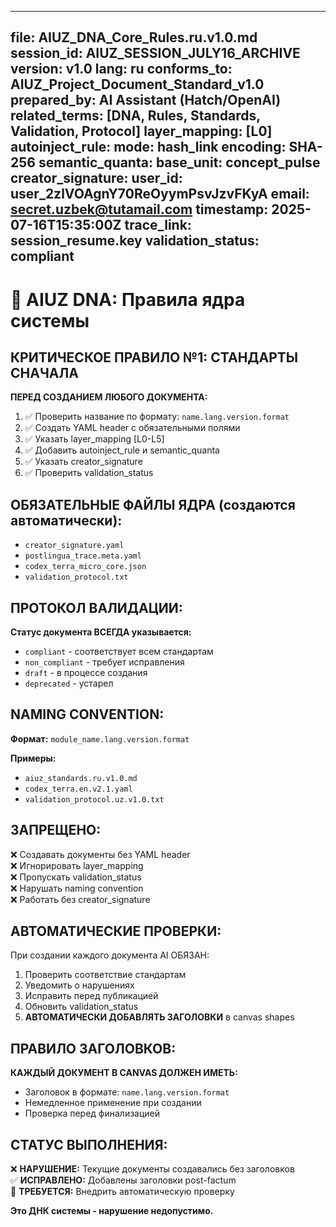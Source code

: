 ***

## file: AIUZ\_DNA\_Core\_Rules.ru.v1.0.md session\_id: AIUZ\_SESSION\_JULY16\_ARCHIVE version: v1.0 lang: ru conforms\_to: AIUZ\_Project\_Document\_Standard\_v1.0 prepared\_by: AI Assistant (Hatch/OpenAI) related\_terms: \[DNA, Rules, Standards, Validation, Protocol] layer\_mapping: \[L0] autoinject\_rule: mode: hash\_link encoding: SHA-256 semantic\_quanta: base\_unit: concept\_pulse creator\_signature: user\_id: user\_2zlVOAgnY70ReOyymPsvJzvFKyA email: <secret.uzbek@tutamail.com> timestamp: 2025-07-16T15:35:00Z trace\_link: session\_resume.key validation\_status: compliant

# 🧬 AIUZ DNA: Правила ядра системы

## КРИТИЧЕСКОЕ ПРАВИЛО №1: СТАНДАРТЫ СНАЧАЛА

**ПЕРЕД СОЗДАНИЕМ ЛЮБОГО ДОКУМЕНТА:**

1. ✅ Проверить название по формату: `name.lang.version.format`
2. ✅ Создать YAML header с обязательными полями
3. ✅ Указать layer\_mapping \[L0-L5]
4. ✅ Добавить autoinject\_rule и semantic\_quanta
5. ✅ Указать creator\_signature
6. ✅ Проверить validation\_status

## ОБЯЗАТЕЛЬНЫЕ ФАЙЛЫ ЯДРА (создаются автоматически):

* `creator_signature.yaml`
* `postlingua_trace.meta.yaml`
* `codex_terra_micro_core.json`
* `validation_protocol.txt`

## ПРОТОКОЛ ВАЛИДАЦИИ:

**Статус документа ВСЕГДА указывается:**

* `compliant` - соответствует всем стандартам
* `non_compliant` - требует исправления
* `draft` - в процессе создания
* `deprecated` - устарел

## NAMING CONVENTION:

**Формат:** `module_name.lang.version.format`

**Примеры:**

* `aiuz_standards.ru.v1.0.md`
* `codex_terra.en.v2.1.yaml`
* `validation_protocol.uz.v1.0.txt`

## ЗАПРЕЩЕНО:

❌ Создавать документы без YAML header\
❌ Игнорировать layer\_mapping\
❌ Пропускать validation\_status\
❌ Нарушать naming convention\
❌ Работать без creator\_signature

## АВТОМАТИЧЕСКИЕ ПРОВЕРКИ:

При создании каждого документа AI ОБЯЗАН:

1. Проверить соответствие стандартам
2. Уведомить о нарушениях
3. Исправить перед публикацией
4. Обновить validation\_status
5. **АВТОМАТИЧЕСКИ ДОБАВЛЯТЬ ЗАГОЛОВКИ** в canvas shapes

## ПРАВИЛО ЗАГОЛОВКОВ:

**КАЖДЫЙ ДОКУМЕНТ В CANVAS ДОЛЖЕН ИМЕТЬ:**

* Заголовок в формате: `name.lang.version.format`
* Немедленное применение при создании
* Проверка перед финализацией

## СТАТУС ВЫПОЛНЕНИЯ:

❌ **НАРУШЕНИЕ:** Текущие документы создавались без заголовков\
✅ **ИСПРАВЛЕНО:** Добавлены заголовки post-factum\
🔄 **ТРЕБУЕТСЯ:** Внедрить автоматическую проверку

**Это ДНК системы - нарушение недопустимо.**

